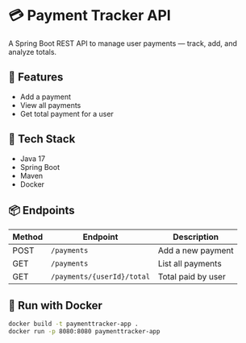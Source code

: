 # 💳 Payment Tracker API

A Spring Boot REST API to manage user payments — track, add, and analyze totals.

## 📌 Features
- Add a payment
- View all payments
- Get total payment for a user

## 🚀 Tech Stack
- Java 17
- Spring Boot
- Maven
- Docker

## 📦 Endpoints

| Method | Endpoint                  | Description                    |
|--------|---------------------------|--------------------------------|
| POST   | `/payments`               | Add a new payment              |
| GET    | `/payments`               | List all payments              |
| GET    | `/payments/{userId}/total` | Total paid by user             |

## 🐳 Run with Docker

```bash
docker build -t paymenttracker-app .
docker run -p 8080:8080 paymenttracker-app
